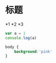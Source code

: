 # 标题

*1
*2
*3

```javascript
var a = 1
console.log(a)
```

```css
body {
    background:'pink'
}
```